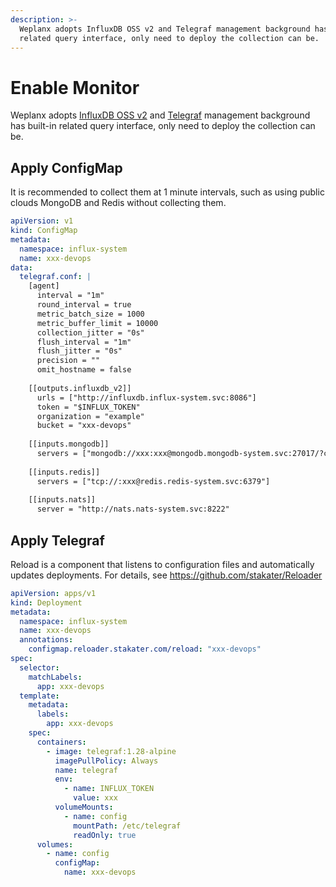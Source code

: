 ```yaml
---
description: >-
  Weplanx adopts InfluxDB OSS v2 and Telegraf management background has built-in
  related query interface, only need to deploy the collection can be.
---
```


# Enable Monitor

Weplanx adopts [InfluxDB OSS v2](https://docs.influxdata.com/influxdb/v2/) and [Telegraf](https://docs.influxdata.com/telegraf/v1/) management background has built-in related query interface, only need to deploy the collection can be.

## Apply ConfigMap

It is recommended to collect them at 1 minute intervals, such as using public clouds MongoDB and Redis without collecting them.

```yaml
apiVersion: v1
kind: ConfigMap
metadata:
  namespace: influx-system
  name: xxx-devops
data:
  telegraf.conf: |
    [agent]
      interval = "1m"
      round_interval = true
      metric_batch_size = 1000
      metric_buffer_limit = 10000
      collection_jitter = "0s"
      flush_interval = "1m"
      flush_jitter = "0s"
      precision = ""
      omit_hostname = false
    
    [[outputs.influxdb_v2]]
      urls = ["http://influxdb.influx-system.svc:8086"]
      token = "$INFLUX_TOKEN"
      organization = "example"
      bucket = "xxx-devops"
    
    [[inputs.mongodb]]
      servers = ["mongodb://xxx:xxx@mongodb.mongodb-system.svc:27017/?connect=direct"]
    
    [[inputs.redis]]
      servers = ["tcp://:xxx@redis.redis-system.svc:6379"]
    
    [[inputs.nats]]
      server = "http://nats.nats-system.svc:8222"
```

## Apply Telegraf

Reload is a component that listens to configuration files and automatically updates deployments. For details, see https://github.com/stakater/Reloader

```yaml
apiVersion: apps/v1
kind: Deployment
metadata:
  namespace: influx-system
  name: xxx-devops
  annotations:
    configmap.reloader.stakater.com/reload: "xxx-devops"
spec:
  selector:
    matchLabels:
      app: xxx-devops
  template:
    metadata:
      labels:
        app: xxx-devops
    spec:
      containers:
        - image: telegraf:1.28-alpine
          imagePullPolicy: Always
          name: telegraf
          env:
            - name: INFLUX_TOKEN
              value: xxx
          volumeMounts:
            - name: config
              mountPath: /etc/telegraf
              readOnly: true
      volumes:
        - name: config
          configMap:
            name: xxx-devops
```
